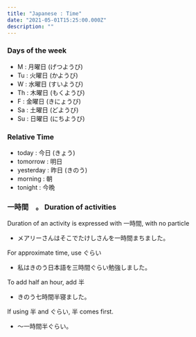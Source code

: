 ```yaml
---
title: "Japanese : Time"
date: "2021-05-01T15:25:00.000Z"
description: ""
---
```

### Days of the week

* M  : 月曜日 (げつようび)
* Tu : 火曜日 (かようび)
* W  : 水曜日 (すいようび)
* Th : 木曜日 (もくようび)
* F  : 金曜日 (きにょうび)
* Sa : 土曜日 (どようび)
* Su : 日曜日 (にちようび)

### Relative Time

* today : 今日 (きょう)
* tomorrow : 明日
* yesterday : 昨日 (きのう)
* morning : 朝
* tonight : 今晩

### 一時間　。 Duration of activities

Duration of an activity is expressed with 一時間, with no particle
* メアリーさんはそこでたけしさんを一時間まちました。 

For approximate time, use ぐらい
* 私はきのう日本語を三時間ぐらい勉強しました。

To add half an hour, add 半
* きのう七時間半寝ました。

If using 半 and ぐらい, 半 comes first.
* 〜一時間半ぐらい。
